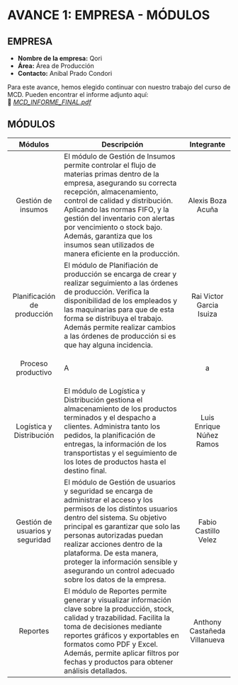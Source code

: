 # AVANCE 1: EMPRESA - MÓDULOS

## EMPRESA
- **Nombre de la empresa:** Qori  
- **Área:** Área de Producción  
- **Contacto:** Anibal Prado Condori

Para este avance, hemos elegido continuar con nuestro trabajo del curso de MCD. Pueden encontrar el informe adjunto aquí:  
📄 *[MCD_INFORME_FINAL.pdf](MCD_Documento_Final.pdf)*  
  
 ## MÓDULOS
 
| Módulos | Descripción                                                                 | Integrante         |
| --------- | ------------------------------------------------------------------------- | ------------------ | 
| <p align="center">Gestión de insumos</p> | El módulo de Gestión de Insumos permite controlar el flujo de materias primas dentro de la empresa, asegurando su correcta recepción, almacenamiento, control de calidad y distribución. Aplicando las normas FIFO, y la gestión del inventario con alertas por vencimiento o stock bajo. Además, garantiza que los insumos sean utilizados de manera eficiente en la producción.                                                | <p align="center">Alexis Boza Acuña</p> | 
| <p align="center">Planificación de producción</p> |  El módulo de Planifiación de producción se encarga de crear y realizar seguimiento a las órdenes de producción. Verifica la disponibilidad de los empleados y las maquinarias para que de esta forma se distribuya el trabajo. Además permite realizar cambios a las órdenes de producción si es que hay alguna incidencia. | <p align="center">Rai Victor Garcia Isuiza</p> | 
| <p align="center">Proceso productivo</p> |  A                                             | <p align="center">a</p> | 
| <p align="center">Logística y Distribución</p> | El módulo de Logística y Distribución gestiona el almacenamiento de los productos terminados y el despacho a clientes. Administra tanto los pedidos, la planificación de entregas, la información de los transportistas y el seguimiento de los lotes de productos hasta el destino final. | <p align="center">Luis Enrique Núñez Ramos</p> | 
| <p align="center">Gestión de usuarios y seguridad</p> |  El módulo de Gestión de usuarios y seguridad se encarga de administrar el acceso y los permisos de los distintos usuarios dentro del sistema. Su objetivo principal es garantizar que solo las personas autorizadas puedan realizar acciones dentro de la plataforma. De esta manera, proteger la información sensible y asegurando un control adecuado sobre los datos de la empresa.  | <p align="center">Fabio Castillo Velez</p> | 
| <p align="center">Reportes</p> |  El módulo de Reportes permite generar y visualizar información clave sobre la producción, stock, calidad y trazabilidad. Facilita la toma de decisiones mediante reportes gráficos y exportables en formatos como PDF y Excel. Además, permite aplicar filtros por fechas y productos para obtener análisis detallados.  | <p align="center">Anthony Castañeda Villanueva</p> |
